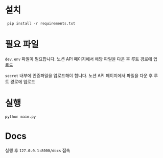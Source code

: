 # 설치
```shell
 pip install -r requirements.txt
```

# 필요 파일
`dev.env` 파일이 필요합니다. 노션 API 페이지에서 해당 파일을 다운 후 루트 경로에 업로드

`secret` 내부에 인증파일을 업로드해야 합니다. 노션 API 페이지에서 파일을 다운 후 루트 경로에 업로드

# 실행
```shell
python main.py
```

# Docs
실행 후 `127.0.0.1:8000/docs` 접속
